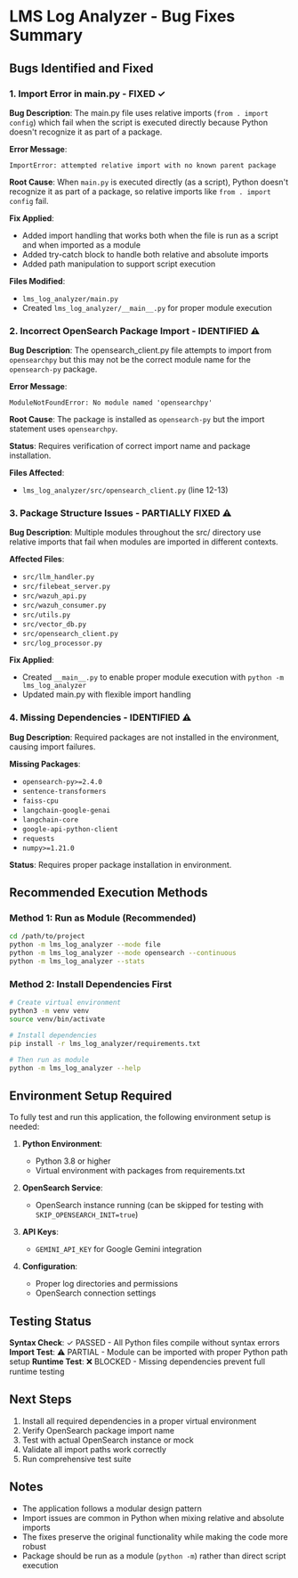 # LMS Log Analyzer - Bug Fixes Summary

## Bugs Identified and Fixed

### 1. **Import Error in main.py** - FIXED ✓
**Bug Description**: The main.py file uses relative imports (`from . import config`) which fail when the script is executed directly because Python doesn't recognize it as part of a package.

**Error Message**: 
```
ImportError: attempted relative import with no known parent package
```

**Root Cause**: When `main.py` is executed directly (as a script), Python doesn't recognize it as part of a package, so relative imports like `from . import config` fail.

**Fix Applied**:
- Added import handling that works both when the file is run as a script and when imported as a module
- Added try-catch block to handle both relative and absolute imports
- Added path manipulation to support script execution

**Files Modified**:
- `lms_log_analyzer/main.py`
- Created `lms_log_analyzer/__main__.py` for proper module execution

### 2. **Incorrect OpenSearch Package Import** - IDENTIFIED ⚠️
**Bug Description**: The opensearch_client.py file attempts to import from `opensearchpy` but this may not be the correct module name for the `opensearch-py` package.

**Error Message**:
```
ModuleNotFoundError: No module named 'opensearchpy'
```

**Root Cause**: The package is installed as `opensearch-py` but the import statement uses `opensearchpy`.

**Status**: Requires verification of correct import name and package installation.

**Files Affected**:
- `lms_log_analyzer/src/opensearch_client.py` (line 12-13)

### 3. **Package Structure Issues** - PARTIALLY FIXED ⚠️
**Bug Description**: Multiple modules throughout the src/ directory use relative imports that fail when modules are imported in different contexts.

**Affected Files**:
- `src/llm_handler.py`
- `src/filebeat_server.py` 
- `src/wazuh_api.py`
- `src/wazuh_consumer.py`
- `src/utils.py`
- `src/vector_db.py`
- `src/opensearch_client.py`
- `src/log_processor.py`

**Fix Applied**:
- Created `__main__.py` to enable proper module execution with `python -m lms_log_analyzer`
- Updated main.py with flexible import handling

### 4. **Missing Dependencies** - IDENTIFIED ⚠️
**Bug Description**: Required packages are not installed in the environment, causing import failures.

**Missing Packages**:
- `opensearch-py>=2.4.0`
- `sentence-transformers`
- `faiss-cpu`
- `langchain-google-genai`
- `langchain-core`
- `google-api-python-client`
- `requests`
- `numpy>=1.21.0`

**Status**: Requires proper package installation in environment.

## Recommended Execution Methods

### Method 1: Run as Module (Recommended)
```bash
cd /path/to/project
python -m lms_log_analyzer --mode file
python -m lms_log_analyzer --mode opensearch --continuous
python -m lms_log_analyzer --stats
```

### Method 2: Install Dependencies First
```bash
# Create virtual environment
python3 -m venv venv
source venv/bin/activate

# Install dependencies
pip install -r lms_log_analyzer/requirements.txt

# Then run as module
python -m lms_log_analyzer --help
```

## Environment Setup Required

To fully test and run this application, the following environment setup is needed:

1. **Python Environment**:
   - Python 3.8 or higher
   - Virtual environment with packages from requirements.txt

2. **OpenSearch Service**:
   - OpenSearch instance running (can be skipped for testing with `SKIP_OPENSEARCH_INIT=true`)

3. **API Keys**:
   - `GEMINI_API_KEY` for Google Gemini integration

4. **Configuration**:
   - Proper log directories and permissions
   - OpenSearch connection settings

## Testing Status

**Syntax Check**: ✓ PASSED - All Python files compile without syntax errors
**Import Test**: ⚠️ PARTIAL - Module can be imported with proper Python path setup
**Runtime Test**: ❌ BLOCKED - Missing dependencies prevent full runtime testing

## Next Steps

1. Install all required dependencies in a proper virtual environment
2. Verify OpenSearch package import name
3. Test with actual OpenSearch instance or mock
4. Validate all import paths work correctly
5. Run comprehensive test suite

## Notes

- The application follows a modular design pattern
- Import issues are common in Python when mixing relative and absolute imports
- The fixes preserve the original functionality while making the code more robust
- Package should be run as a module (`python -m`) rather than direct script execution